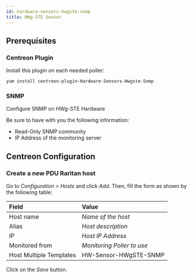 ```yaml
---
id: hardware-sensors-hwgste-snmp
title: HWg-STE Sensor
---
```


## Prerequisites

### Centreon Plugin

Install this plugin on each needed poller:

``` shell
yum install centreon-plugin-Hardware-Sensors-Hwgste-Snmp
```

### SNMP

Configure SNMP on HWg-STE Hardware

Be sure to have with you the following information:

- Read-Only SNMP community
- IP Address of the monitoring server

## Centreon Configuration

### Create a new PDU Raritan host

Go to *Configuration \> Hosts* and click *Add*. Then, fill the form as shown by
the following table:

| Field                                | Value                      |
| :----------------------------------- | :------------------------- |
| Host name                            | *Name of the host*         |
| Alias                                | *Host description*         |
| IP                                   | *Host IP Address*          |
| Monitored from                       | *Monitoring Poller to use* |
| Host Multiple Templates              | HW-Sensor-HWgSTE-SNMP      |

Click on the *Save* button.
